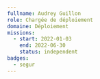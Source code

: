 ```yaml
---
fullname: Audrey Guillon
role: Chargée de déploiement
domaine: Déploiement
missions:
  - start: 2022-01-03
    end: 2022-06-30
    status: independent
badges:
  - segur
---
```


